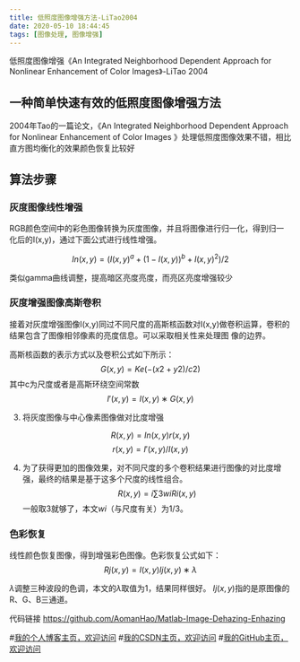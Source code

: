 ```yaml
---
title: 低照度图像增强方法-LiTao2004
date: 2020-05-10 18:44:45
tags: [图像处理, 图像增强]
---
```


低照度图像增强《An Integrated Neighborhood Dependent Approach for Nonlinear Enhancement of Color Images》-LiTao 2004
<!--more-->
## 一种简单快速有效的低照度图像增强方法
2004年Tao的一篇论文，《An Integrated Neighborhood Dependent Approach for Nonlinear Enhancement of Color Images 》处理低照度图像效果不错，相比直方图均衡化的效果颜色恢复比较好

## 算法步骤
### 灰度图像线性增强
RGB颜色空间中的彩色图像转换为灰度图像，并且将图像进行归一化，得到归一化后的I(x,y)，通过下面公式进行线性增强。

   $$In(x,y)=(I(x,y)^a+(1-I(x,y))^b+I(x,y)^2)/2$$

类似gamma曲线调整，提高暗区亮度亮度，而亮区亮度增强较少

### 灰度增强图像高斯卷积
接着对灰度增强图像I(x,y)同过不同尺度的高斯核函数对I(x,y)做卷积运算，卷积的结果包含了图像相邻像素的亮度信息。可以采取相关性来处理图
像的边界。

高斯核函数的表示方式以及卷积公式如下所示：
$$G(x,y)=Ke(−(x2+y2)/c2)$$
其中c为尺度或者是高斯环绕空间常数
$$I′(x,y)=I(x,y)∗G(x,y)$$

3. 将灰度图像与中心像素图像做对比度增强

$$R(x,y)=In(x,y)r(x,y)$$
$$r(x,y)=I′(x,y)/I(x,y)$$

4. 为了获得更加的图像效果，对不同尺度的多个卷积结果进行图像的对比度增强，最终的结果是基于这多个尺度的线性组合。
$$R(x,y)=i∑3​wi​Ri​(x,y)$$
一般取3就够了，本文$wi$（与尺度有关）为1/3。

### 色彩恢复
线性颜色恢复图像，得到增强彩色图像。色彩恢复公式如下：
$$Rj​(x,y)=I(x,y)Ij​(x,y)​∗λ$$

$λ$调整三种波段的色调，本文的$λ$取值为1，结果同样很好。
$Ij​(x,y)$指的是原图像的R、G、B三通道。


代码链接
https://github.com/AomanHao/Matlab-Image-Dehazing-Enhazing


#[我的个人博客主页，欢迎访问](http://www.aomanhao.top/)
#[我的CSDN主页，欢迎访问](https://blog.csdn.net/Aoman_Hao)
#[我的GitHub主页，欢迎访问](https://github.com/AomanHao)


